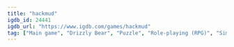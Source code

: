 ```yaml
---
title: "hackmud"
igdb_id: 24441
igdb_url: "https://www.igdb.com/games/hackmud"
tag: ["Main game", "Drizzly Bear", "Puzzle", "Role-playing (RPG)", "Simulator", "Strategy", "Indie", "Single player", "Multiplayer", "Co-operative", "Massively Multiplayer Online (MMO)", "Text"]
---
```

